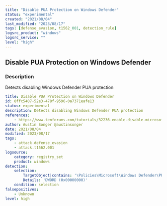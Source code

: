 ```yaml
---
title: "Disable PUA Protection on Windows Defender"
status: "experimental"
created: "2021/08/04"
last_modified: "2023/08/17"
tags: [defense_evasion, t1562_001, detection_rule]
logsrc_product: "windows"
logsrc_service: ""
level: "high"
---
```


## Disable PUA Protection on Windows Defender

### Description

Detects disabling Windows Defender PUA protection

```yml
title: Disable PUA Protection on Windows Defender
id: 8ffc5407-52e3-478f-9596-0a7371eafe13
status: experimental
description: Detects disabling Windows Defender PUA protection
references:
    - https://www.tenforums.com/tutorials/32236-enable-disable-microsoft-defender-pua-protection-windows-10-a.html
author: Austin Songer @austinsonger
date: 2021/08/04
modified: 2023/08/17
tags:
    - attack.defense_evasion
    - attack.t1562.001
logsource:
    category: registry_set
    product: windows
detection:
    selection:
        TargetObject|contains: '\Policies\Microsoft\Windows Defender\PUAProtection'
        Details: 'DWORD (0x00000000)'
    condition: selection
falsepositives:
    - Unknown
level: high

```
